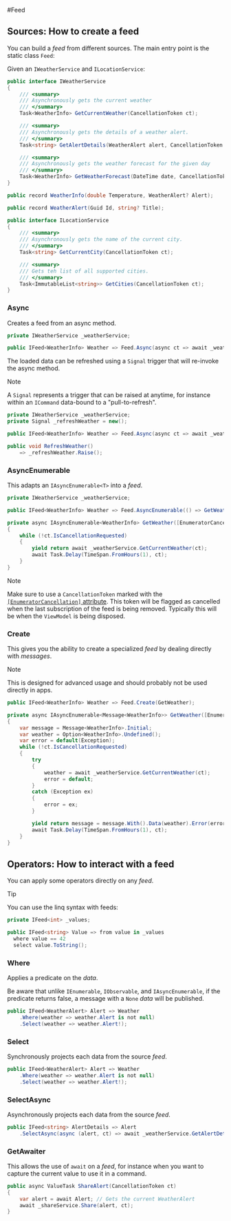 #Feed

## Sources: How to create a feed
You can build a _feed_ from different sources. The main entry point is the static class `Feed`:

Given an `IWeatherService` and `ILocationService`:
```csharp
public interface IWeatherService
{
	/// <summary>
	/// Asynchronously gets the current weather
	/// </summary>
	Task<WeatherInfo> GetCurrentWeather(CancellationToken ct);

	/// <summary>
	/// Asynchronously gets the details of a weather alert.
	/// </summary>
	Task<string> GetAlertDetails(WeatherAlert alert, CancellationToken ct);

	/// <summary>
	/// Asynchronously gets the weather forecast for the given day
	/// </summary>
	Task<WeatherInfo> GetWeatherForecast(DateTime date, CancellationToken ct);
}

public record WeatherInfo(double Temperature, WeatherAlert? Alert);

public record WeatherAlert(Guid Id, string? Title);

public interface ILocationService
{
	/// <summary>
	/// Asynchronously gets the name of the current city.
	/// </summary>
	Task<string> GetCurrentCity(CancellationToken ct);

	/// <summary>
	/// Gets teh list of all supported cities.
	/// </summary>
	Task<ImmutableList<string>> GetCities(CancellationToken ct);
}
```

### Async
Creates a feed from an async method.

```csharp
private IWeatherService _weatherService;

public IFeed<WeatherInfo> Weather => Feed.Async(async ct => await _weatherService.GetCurrentWeather(ct));
```

The loaded data can be refreshed using a `Signal` trigger that will re-invoke the async method.

> [!NOTE]
> A `Signal` represents a trigger that can be raised at anytime, for instance within an `ICommand` data-bound to a "pull-to-refresh".

```csharp
private IWeatherService _weatherService;
private Signal _refreshWeather = new();

public IFeed<WeatherInfo> Weather => Feed.Async(async ct => await _weatherService.GetCurrentWeather(ct), _refreshWeather);

public void RefreshWeather()
	=> _refreshWeather.Raise();
```


### AsyncEnumerable
This adapts an `IAsyncEnumerable<T>` into a _feed_.

```csharp
private IWeatherService _weatherService;

public IFeed<WeatherInfo> Weather => Feed.AsyncEnumerable(() => GetWeather());

private async IAsyncEnumerable<WeatherInfo> GetWeather([EnumeratorCancellation] CancellationToken ct = default)
{
	while (!ct.IsCancellationRequested)
	{
		yield return await _weatherService.GetCurrentWeather(ct);
		await Task.Delay(TimeSpan.FromHours(1), ct);
	}
}
```
> [!NOTE]
> Make sure to use a `CancellationToken` marked with the [`[EnumeratorCancellation]` attribute](https://docs.microsoft.com/en-us/dotnet/api/system.runtime.compilerservices.enumeratorcancellationattribute).
> This token will be flagged as cancelled when the last subscription of the feed is being removed.
> Typically this will be when the `ViewModel` is being disposed.

### Create
This gives you the ability to create a specialized _feed_ by dealing directly with _messages_.

> [!NOTE]
> This is designed for advanced usage and should probably not be used directly in apps.

```csharp
public IFeed<WeatherInfo> Weather => Feed.Create(GetWeather);

private async IAsyncEnumerable<Message<WeatherInfo>> GetWeather([EnumeratorCancellation] CancellationToken ct = default)
{
	var message = Message<WeatherInfo>.Initial;
	var weather = Option<WeatherInfo>.Undefined();
	var error = default(Exception);
	while (!ct.IsCancellationRequested)
	{
		try
		{
			weather = await _weatherService.GetCurrentWeather(ct);
			error = default;
		}
		catch (Exception ex)
		{
			error = ex;
		}

		yield return message = message.With().Data(weather).Error(error);
		await Task.Delay(TimeSpan.FromHours(1), ct);
	}
}
```

## Operators: How to interact with a feed
You can apply some operators directly on any _feed_.

> [!TIP]
> You can use the linq syntax with feeds:
> ```csharp
> private IFeed<int> _values;
> 
> public IFeed<string> Value => from value in _values
> 	where value == 42
> 	select value.ToString();
> ```

### Where
Applies a predicate on the _data_.

Be aware that unlike `IEnumerable`, `IObservable`, and `IAsyncEnumerable`, if the predicate returns false, a message with a `None` _data_ will be published.

```csharp
public IFeed<WeatherAlert> Alert => Weather
	.Where(weather => weather.Alert is not null)
	.Select(weather => weather.Alert!);
```

### Select
Synchronously projects each data from the source _feed_.

```csharp
public IFeed<WeatherAlert> Alert => Weather
	.Where(weather => weather.Alert is not null)
	.Select(weather => weather.Alert!);
```

### SelectAsync
Asynchronously projects each data from the source _feed_.

```csharp
public IFeed<string> AlertDetails => Alert
	.SelectAsync(async (alert, ct) => await _weatherService.GetAlertDetails(alert, ct));
```

### GetAwaiter
This allows the use of `await` on a _feed_, for instance when you want to capture the current value to use it in a command.
```csharp
public async ValueTask ShareAlert(CancellationToken ct)
{
	var alert = await Alert; // Gets the current WeatherAlert
	await _shareService.Share(alert, ct);
}
```
